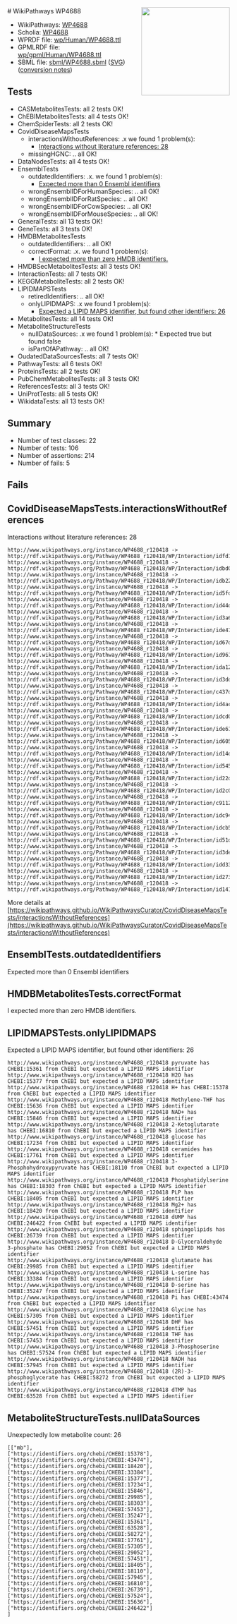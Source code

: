 <img style="float: right; width: 200px" src="../logo.png" />
# WikiPathways WP4688

* WikiPathways: [WP4688](https://identifiers.org/wikipathways:WP4688)
* Scholia: [WP4688](https://scholia.toolforge.org/wikipathways/WP4688)
* WPRDF file: [wp/Human/WP4688.ttl](../wp/Human/WP4688.ttl)
* GPMLRDF file: [wp/gpml/Human/WP4688.ttl](../wp/gpml/Human/WP4688.ttl)
* SBML file: [sbml/WP4688.sbml](../sbml/WP4688.sbml) ([SVG](../sbml/WP4688.svg)) ([conversion notes](../sbml/WP4688.txt))

## Tests
* CASMetabolitesTests: all 2 tests OK!
* ChEBIMetabolitesTests: all 4 tests OK!
* ChemSpiderTests: all 2 tests OK!
* CovidDiseaseMapsTests
    * interactionsWithoutReferences: .x we found 1 problem(s):
        * [Interactions without literature references: 28](#9701cd08)
    * missingHGNC: .. all OK!
* DataNodesTests: all 4 tests OK!
* EnsemblTests
    * outdatedIdentifiers: .x. we found 1 problem(s):
        * [Expected more than 0 Ensembl identifiers](#f44398b7)
    * wrongEnsemblIDForHumanSpecies: .. all OK!
    * wrongEnsemblIDForRatSpecies: .. all OK!
    * wrongEnsemblIDForCowSpecies: .. all OK!
    * wrongEnsemblIDForMouseSpecies: .. all OK!
* GeneralTests: all 13 tests OK!
* GeneTests: all 3 tests OK!
* HMDBMetabolitesTests
    * outdatedIdentifiers: .. all OK!
    * correctFormat: .x. we found 1 problem(s):
        * [I expected more than zero HMDB identifiers.](#ad154c1e)
* HMDBSecMetabolitesTests: all 3 tests OK!
* InteractionTests: all 7 tests OK!
* KEGGMetaboliteTests: all 2 tests OK!
* LIPIDMAPSTests
    * retiredIdentifiers: .. all OK!
    * onlyLIPIDMAPS: .x we found 1 problem(s):
        * [Expected a LIPID MAPS identifier, but found other identifiers: 26](#d0bfb69d)
* MetabolitesTests: all 14 tests OK!
* MetaboliteStructureTests
    * nullDataSources: .x we found 1 problem(s):
            * Expected true but found false
    * isPartOfAPathway: .. all OK!
* OudatedDataSourcesTests: all 7 tests OK!
* PathwayTests: all 6 tests OK!
* ProteinsTests: all 2 tests OK!
* PubChemMetabolitesTests: all 3 tests OK!
* ReferencesTests: all 3 tests OK!
* UniProtTests: all 5 tests OK!
* WikidataTests: all 13 tests OK!


## Summary

* Number of test classes: 22
* Number of tests: 106
* Number of assertions: 214
* Number of fails: 5

## Fails

<a name="9701cd08" />

## CovidDiseaseMapsTests.interactionsWithoutReferences

Interactions without literature references: 28
```
http://www.wikipathways.org/instance/WP4688_r120418 -> http://rdf.wikipathways.org/Pathway/WP4688_r120418/WP/Interaction/idfd1c93ba
http://www.wikipathways.org/instance/WP4688_r120418 -> http://rdf.wikipathways.org/Pathway/WP4688_r120418/WP/Interaction/idbd0d925a
http://www.wikipathways.org/instance/WP4688_r120418 -> http://rdf.wikipathways.org/Pathway/WP4688_r120418/WP/Interaction/idb2212a31
http://www.wikipathways.org/instance/WP4688_r120418 -> http://rdf.wikipathways.org/Pathway/WP4688_r120418/WP/Interaction/id5fdf0f2d
http://www.wikipathways.org/instance/WP4688_r120418 -> http://rdf.wikipathways.org/Pathway/WP4688_r120418/WP/Interaction/id44d72574
http://www.wikipathways.org/instance/WP4688_r120418 -> http://rdf.wikipathways.org/Pathway/WP4688_r120418/WP/Interaction/id3a624d16
http://www.wikipathways.org/instance/WP4688_r120418 -> http://rdf.wikipathways.org/Pathway/WP4688_r120418/WP/Interaction/ide47028d
http://www.wikipathways.org/instance/WP4688_r120418 -> http://rdf.wikipathways.org/Pathway/WP4688_r120418/WP/Interaction/id67ddf5b5
http://www.wikipathways.org/instance/WP4688_r120418 -> http://rdf.wikipathways.org/Pathway/WP4688_r120418/WP/Interaction/id961f8aa
http://www.wikipathways.org/instance/WP4688_r120418 -> http://rdf.wikipathways.org/Pathway/WP4688_r120418/WP/Interaction/ida1208bbb
http://www.wikipathways.org/instance/WP4688_r120418 -> http://rdf.wikipathways.org/Pathway/WP4688_r120418/WP/Interaction/id3dd7e102
http://www.wikipathways.org/instance/WP4688_r120418 -> http://rdf.wikipathways.org/Pathway/WP4688_r120418/WP/Interaction/c437d
http://www.wikipathways.org/instance/WP4688_r120418 -> http://rdf.wikipathways.org/Pathway/WP4688_r120418/WP/Interaction/id4acd55cd
http://www.wikipathways.org/instance/WP4688_r120418 -> http://rdf.wikipathways.org/Pathway/WP4688_r120418/WP/Interaction/idcd02feeb
http://www.wikipathways.org/instance/WP4688_r120418 -> http://rdf.wikipathways.org/Pathway/WP4688_r120418/WP/Interaction/ide610e820
http://www.wikipathways.org/instance/WP4688_r120418 -> http://rdf.wikipathways.org/Pathway/WP4688_r120418/WP/Interaction/id60590c85
http://www.wikipathways.org/instance/WP4688_r120418 -> http://rdf.wikipathways.org/Pathway/WP4688_r120418/WP/Interaction/id14d9d510
http://www.wikipathways.org/instance/WP4688_r120418 -> http://rdf.wikipathways.org/Pathway/WP4688_r120418/WP/Interaction/id5450df7d
http://www.wikipathways.org/instance/WP4688_r120418 -> http://rdf.wikipathways.org/Pathway/WP4688_r120418/WP/Interaction/id22d8d37b
http://www.wikipathways.org/instance/WP4688_r120418 -> http://rdf.wikipathways.org/Pathway/WP4688_r120418/WP/Interaction/id2c0a3d6e
http://www.wikipathways.org/instance/WP4688_r120418 -> http://rdf.wikipathways.org/Pathway/WP4688_r120418/WP/Interaction/c9112
http://www.wikipathways.org/instance/WP4688_r120418 -> http://rdf.wikipathways.org/Pathway/WP4688_r120418/WP/Interaction/idc945aee8
http://www.wikipathways.org/instance/WP4688_r120418 -> http://rdf.wikipathways.org/Pathway/WP4688_r120418/WP/Interaction/idcb5033aa
http://www.wikipathways.org/instance/WP4688_r120418 -> http://rdf.wikipathways.org/Pathway/WP4688_r120418/WP/Interaction/id51d174b5
http://www.wikipathways.org/instance/WP4688_r120418 -> http://rdf.wikipathways.org/Pathway/WP4688_r120418/WP/Interaction/id3de9d993
http://www.wikipathways.org/instance/WP4688_r120418 -> http://rdf.wikipathways.org/Pathway/WP4688_r120418/WP/Interaction/idd33c7ab3
http://www.wikipathways.org/instance/WP4688_r120418 -> http://rdf.wikipathways.org/Pathway/WP4688_r120418/WP/Interaction/id27325dce
http://www.wikipathways.org/instance/WP4688_r120418 -> http://rdf.wikipathways.org/Pathway/WP4688_r120418/WP/Interaction/id141b83f4
```

More details at [https://wikipathways.github.io/WikiPathwaysCurator/CovidDiseaseMapsTests/interactionsWithoutReferences](https://wikipathways.github.io/WikiPathwaysCurator/CovidDiseaseMapsTests/interactionsWithoutReferences)

<a name="f44398b7" />

## EnsemblTests.outdatedIdentifiers

Expected more than 0 Ensembl identifiers
<a name="ad154c1e" />

## HMDBMetabolitesTests.correctFormat

I expected more than zero HMDB identifiers.
<a name="d0bfb69d" />

## LIPIDMAPSTests.onlyLIPIDMAPS

Expected a LIPID MAPS identifier, but found other identifiers: 26
```
http://www.wikipathways.org/instance/WP4688_r120418 pyruvate has CHEBI:15361 from ChEBI but expected a LIPID MAPS identifier
http://www.wikipathways.org/instance/WP4688_r120418 H2O has CHEBI:15377 from ChEBI but expected a LIPID MAPS identifier
http://www.wikipathways.org/instance/WP4688_r120418 H+ has CHEBI:15378 from ChEBI but expected a LIPID MAPS identifier
http://www.wikipathways.org/instance/WP4688_r120418 Methylene-THF has CHEBI:15636 from ChEBI but expected a LIPID MAPS identifier
http://www.wikipathways.org/instance/WP4688_r120418 NAD+ has CHEBI:15846 from ChEBI but expected a LIPID MAPS identifier
http://www.wikipathways.org/instance/WP4688_r120418 2-Ketoglutarate has CHEBI:16810 from ChEBI but expected a LIPID MAPS identifier
http://www.wikipathways.org/instance/WP4688_r120418 glucose has CHEBI:17234 from ChEBI but expected a LIPID MAPS identifier
http://www.wikipathways.org/instance/WP4688_r120418 ceramides has CHEBI:17761 from ChEBI but expected a LIPID MAPS identifier
http://www.wikipathways.org/instance/WP4688_r120418 3-Phosphohydroxypyruvate has CHEBI:18110 from ChEBI but expected a LIPID MAPS identifier
http://www.wikipathways.org/instance/WP4688_r120418 Phosphatidylserine has CHEBI:18303 from ChEBI but expected a LIPID MAPS identifier
http://www.wikipathways.org/instance/WP4688_r120418 PLP has CHEBI:18405 from ChEBI but expected a LIPID MAPS identifier
http://www.wikipathways.org/instance/WP4688_r120418 Mg2+ has CHEBI:18420 from ChEBI but expected a LIPID MAPS identifier
http://www.wikipathways.org/instance/WP4688_r120418 dUMP has CHEBI:246422 from ChEBI but expected a LIPID MAPS identifier
http://www.wikipathways.org/instance/WP4688_r120418 sphingolipids has CHEBI:26739 from ChEBI but expected a LIPID MAPS identifier
http://www.wikipathways.org/instance/WP4688_r120418 D-Glyceraldehyde 3-phosphate has CHEBI:29052 from ChEBI but expected a LIPID MAPS identifier
http://www.wikipathways.org/instance/WP4688_r120418 glutamate has CHEBI:29985 from ChEBI but expected a LIPID MAPS identifier
http://www.wikipathways.org/instance/WP4688_r120418 L-serine has CHEBI:33384 from ChEBI but expected a LIPID MAPS identifier
http://www.wikipathways.org/instance/WP4688_r120418 D-serine has CHEBI:35247 from ChEBI but expected a LIPID MAPS identifier
http://www.wikipathways.org/instance/WP4688_r120418 Pi has CHEBI:43474 from ChEBI but expected a LIPID MAPS identifier
http://www.wikipathways.org/instance/WP4688_r120418 Glycine has CHEBI:57305 from ChEBI but expected a LIPID MAPS identifier
http://www.wikipathways.org/instance/WP4688_r120418 DHF has CHEBI:57451 from ChEBI but expected a LIPID MAPS identifier
http://www.wikipathways.org/instance/WP4688_r120418 THF has CHEBI:57453 from ChEBI but expected a LIPID MAPS identifier
http://www.wikipathways.org/instance/WP4688_r120418 3-Phosphoserine has CHEBI:57524 from ChEBI but expected a LIPID MAPS identifier
http://www.wikipathways.org/instance/WP4688_r120418 NADH has CHEBI:57945 from ChEBI but expected a LIPID MAPS identifier
http://www.wikipathways.org/instance/WP4688_r120418 (2R)-3-phosphoglycerate has CHEBI:58272 from ChEBI but expected a LIPID MAPS identifier
http://www.wikipathways.org/instance/WP4688_r120418 dTMP has CHEBI:63528 from ChEBI but expected a LIPID MAPS identifier
```

<a name="919041ae" />

## MetaboliteStructureTests.nullDataSources

Unexpectedly low metabolite count: 26
```
[["mb"],
["https://identifiers.org/chebi/CHEBI:15378"],
["https://identifiers.org/chebi/CHEBI:43474"],
["https://identifiers.org/chebi/CHEBI:18420"],
["https://identifiers.org/chebi/CHEBI:33384"],
["https://identifiers.org/chebi/CHEBI:15377"],
["https://identifiers.org/chebi/CHEBI:17234"],
["https://identifiers.org/chebi/CHEBI:15846"],
["https://identifiers.org/chebi/CHEBI:29985"],
["https://identifiers.org/chebi/CHEBI:18303"],
["https://identifiers.org/chebi/CHEBI:57453"],
["https://identifiers.org/chebi/CHEBI:35247"],
["https://identifiers.org/chebi/CHEBI:15361"],
["https://identifiers.org/chebi/CHEBI:63528"],
["https://identifiers.org/chebi/CHEBI:58272"],
["https://identifiers.org/chebi/CHEBI:17761"],
["https://identifiers.org/chebi/CHEBI:57305"],
["https://identifiers.org/chebi/CHEBI:29052"],
["https://identifiers.org/chebi/CHEBI:57451"],
["https://identifiers.org/chebi/CHEBI:18405"],
["https://identifiers.org/chebi/CHEBI:18110"],
["https://identifiers.org/chebi/CHEBI:57945"],
["https://identifiers.org/chebi/CHEBI:16810"],
["https://identifiers.org/chebi/CHEBI:26739"],
["https://identifiers.org/chebi/CHEBI:57524"],
["https://identifiers.org/chebi/CHEBI:15636"],
["https://identifiers.org/chebi/CHEBI:246422"]
]
```

